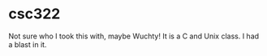 # csc322
Not sure who I took this with, maybe Wuchty! It is a C and Unix class. I had a blast in it.
